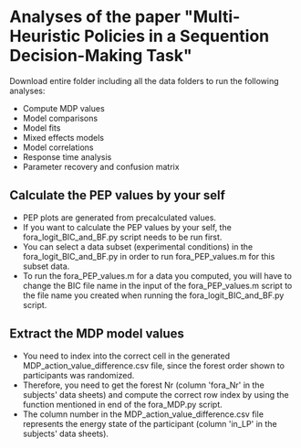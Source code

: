 # Analyses of the paper "Multi-Heuristic Policies in a Sequention Decision-Making Task"
Download entire folder including all the data folders to run the following analyses:
- Compute MDP values
- Model comparisons
- Model fits
- Mixed effects models
- Model correlations
- Response time analysis
- Parameter recovery and confusion matrix

## Calculate the PEP values by your self
- PEP plots are generated from precalculated values.
- If you want to calculate the PEP values by your self, the fora_logit_BIC_and_BF.py script needs to be run first.
- You can select a data subset (experimental conditions) in the fora_logit_BIC_and_BF.py in order to run fora_PEP_values.m for this subset data.
- To run the fora_PEP_values.m for a data you computed, you will have to change the BIC file name in the input of the fora_PEP_values.m script to the file name you created when running the fora_logit_BIC_and_BF.py script.

## Extract the MDP model values
- You need to index into the correct cell in the generated MDP_action_value_difference.csv file, since the forest order shown to participants was randomized.
- Therefore, you need to get the forest Nr (column 'fora_Nr' in the subjects' data sheets) and compute the correct row index by using  the function mentioned in end of the fora_MDP.py script.
- The column number in the MDP_action_value_difference.csv file represents the energy state of the participant (column 'in_LP' in the subjects' data sheets).
